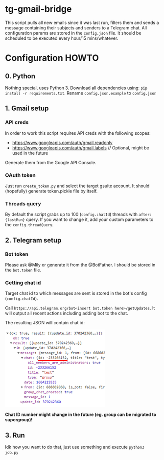 # tg-gmail-bridge


This script pulls all new emails since it was last run, filters them and sends a message containing their subjects and senders to a Telegram chat.
All configuration params are stored in the `config.json` file.
It should be scheduled to be executed every hour/15 mins/whatever.

# Configuration HOWTO

## 0. Python

Nothing special, uses Python 3. Download all dependencies using: `pip install -r requirements.txt`.
Rename `config.json.example` to `config.json`

## 1. Gmail setup

### API creds
In order to work this script requires API creds with the following scopes: 
* https://www.googleapis.com/auth/gmail.readonly
* https://www.googleapis.com/auth/gmail.labels    // Optional, might be used in the future

Generate them from the Google API Console.

### OAuth token
Just run `create_token.py` and select the target gsuite account. It should (hopefully) generate token.pickle file by itself.

### Threads query
By default the script grabs up to 100 (`config.chatId`) threads with `after: {lastRun}` query. If you want to change it, add your custom parameters to the `config.threadQuery`.

## 2. Telegram setup
### Bot token
Please ask @Mily or generate it from the @BotFather. I should be stored in the `bot.token` file.

### Getting chat id
Target chat id to which messages are sent is stored in the bot's config (`config.chatId`).

Call `https://api.telegram.org/bot<insert bot.token here>/getUpdates`.
It will output all recent actions including adding bot to the chat.

The resulting JSON will contain chat id:

![Chat ID](./docs/chat_id.png)

**Chat ID number might change in the future (eg. group can be migrated to supergroup)!**

## 3. Run

Idk how you want to do that, just use something and execute `python3 job.py`
